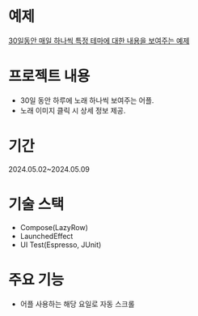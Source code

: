 # 예제
[30일동안 매일 하나씩 특정 테마에 대한 내용을 보여주는 예제](https://developer.android.com/codelabs/basic-android-kotlin-compose-30-days?hl=ko&continue=https%3A%2F%2Fdeveloper.android.com%2Fcourses%2Fpathways%2Fandroid-basics-compose-unit-3-pathway-3%3Fhl%3Dko%23codelab-https%3A%2F%2Fdeveloper.android.com%2Fcodelabs%2Fbasic-android-kotlin-compose-30-days#0)
# 프로젝트 내용
- 30일 동안 하루에 노래 하나씩 보여주는 어플. 
- 노래 이미지 클릭 시 상세 정보 제공.
# 기간
2024.05.02~2024.05.09
# 기술 스택
- Compose(LazyRow)
- LaunchedEffect
- UI Test(Espresso, JUnit)
# 주요 기능
- 어플 사용하는 해당 요일로 자동 스크롤
